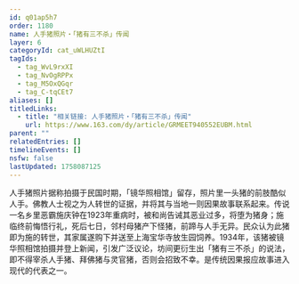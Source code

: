 ```yaml
---
id: q01ap5h7
order: 1180
name: 人手猪照片・「猪有三不杀」传闻
layer: 6
categoryId: cat_uWLHUZtI
tagIds:
  - tag_WvL9rxXI
  - tag_NvOgRPPx
  - tag_M5OxQGqr
  - tag_C-tqCEt7
aliases: []
titledLinks:
  - title: "相关链接: 人手猪照片・「猪有三不杀」传闻"
    url: https://www.163.com/dy/article/GRMEET940552EUBM.html
parent: ""
relatedEntries: []
timelineEvents: []
nsfw: false
lastUpdated: 1758087125
---
```


人手猪照片据称拍摄于民国时期，「镜华照相馆」留存，照片里一头猪的前肢酷似人手。佛教人士视之为人转世的证据，并将其与当地一则因果故事联系起来。传说一名乡里恶霸施庆钟在1923年重病时，被和尚告诫其恶业过多，将堕为猪身；施临终前悔悟行礼，死后七日，邻村母猪产下怪猪，前蹄与人手无异。民众认为此猪即为施的转世，其家属遂购下并送至上海宝华寺放生园饲养。1934年，该猪被镜华照相馆拍摄并登上新闻，引发广泛议论，坊间更衍生出「猪有三不杀」的说法，即不得宰杀人手猪、拜佛猪与灵官猪，否则会招致不幸。是传统因果报应故事进入现代的代表之一。